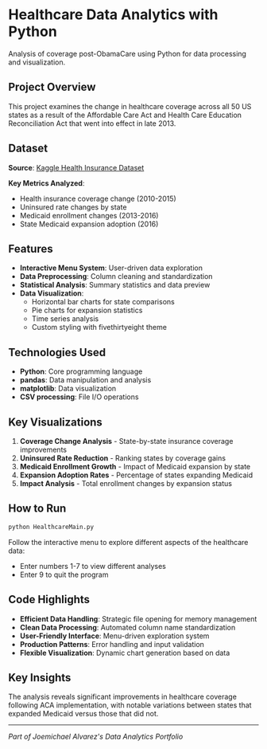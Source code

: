 # Healthcare Data Analytics with Python

Analysis of coverage post-ObamaCare using Python for data processing and visualization.

## Project Overview

This project examines the change in healthcare coverage across all 50 US states as a result of the Affordable Care Act and Health Care Education Reconciliation Act that went into effect in late 2013.

## Dataset

**Source**: [Kaggle Health Insurance Dataset](https://www.kaggle.com/datasets/hhs/health-insurance)

**Key Metrics Analyzed**:
- Health insurance coverage change (2010-2015)
- Uninsured rate changes by state
- Medicaid enrollment changes (2013-2016)
- State Medicaid expansion adoption (2016)

## Features

- **Interactive Menu System**: User-driven data exploration
- **Data Preprocessing**: Column cleaning and standardization
- **Statistical Analysis**: Summary statistics and data preview
- **Data Visualization**: 
  - Horizontal bar charts for state comparisons
  - Pie charts for expansion statistics
  - Time series analysis
  - Custom styling with fivethirtyeight theme

## Technologies Used

- **Python**: Core programming language
- **pandas**: Data manipulation and analysis
- **matplotlib**: Data visualization
- **CSV processing**: File I/O operations

## Key Visualizations

1. **Coverage Change Analysis** - State-by-state insurance coverage improvements
2. **Uninsured Rate Reduction** - Ranking states by coverage gains
3. **Medicaid Enrollment Growth** - Impact of Medicaid expansion by state
4. **Expansion Adoption Rates** - Percentage of states expanding Medicaid
5. **Impact Analysis** - Total enrollment changes by expansion status

## How to Run

```bash
python HealthcareMain.py
```

Follow the interactive menu to explore different aspects of the healthcare data:
- Enter numbers 1-7 to view different analyses
- Enter 9 to quit the program

## Code Highlights

- **Efficient Data Handling**: Strategic file opening for memory management
- **Clean Data Processing**: Automated column name standardization
- **User-Friendly Interface**: Menu-driven exploration system
- **Production Patterns**: Error handling and input validation
- **Flexible Visualization**: Dynamic chart generation based on data

## Key Insights

The analysis reveals significant improvements in healthcare coverage following ACA implementation, with notable variations between states that expanded Medicaid versus those that did not.

---
*Part of Joemichael Alvarez's Data Analytics Portfolio*
